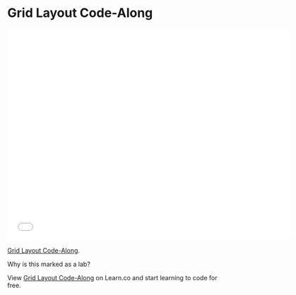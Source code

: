 # Grid Layout Code-Along 

<iframe width="640" height="480" src="//www.youtube.com/embed/bxM1wr7y8tc?rel=0&modestbranding=1" frameborder="0" allowfullscreen></iframe>

<p><a href="https://www.youtube.com/watch?v=bxM1wr7y8tc">Grid Layout Code-Along</a>.</p>
<p>Why is this marked as a lab?</p>

<p data-visibility='hidden'>View <a href='https://learn.co/lessons/layouts-grids-code-along' title='Grid Layout Code-Along'>Grid Layout Code-Along</a> on Learn.co and start learning to code for free.</p>

